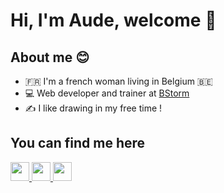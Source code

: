 # Hi, I'm Aude, welcome 🦊

## About me 😊
 - 🇫🇷 I'm a french woman living in Belgium 🇧🇪
 - 💻 Web developer and trainer at [BStorm](https://www.bstorm.be/)
 - ✍ I like drawing in my free time !

## You can find me here
<a href="https://www.linkedin.com/in/aude-beurive/"><img src="https://cdn-icons-png.flaticon.com/512/174/174857.png" width="30" height="30">
</a>
<a href="https://github.com/AudeBstorm"><img src="https://cdn-icons-png.flaticon.com/512/25/25231.png" width="30" height="30">
</a>
<a href="https://www.instagram.com/lhel_fox/"><img src="https://cdn-icons-png.flaticon.com/512/174/174855.png" width="30" height="30">
</a>
